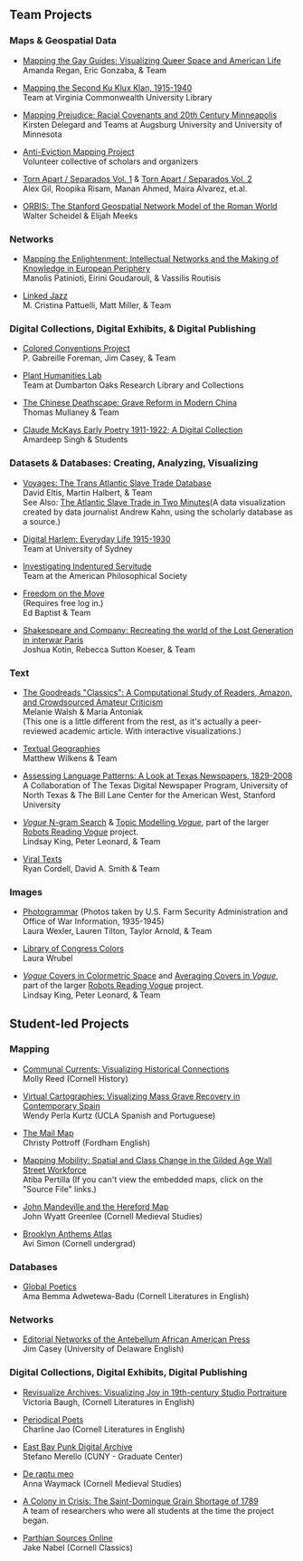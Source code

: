 ## Team Projects

### Maps & Geospatial Data
 
* [Mapping the Gay Guides: Visualizing Queer Space and American Life](https://www.mappingthegayguides.org/)  
Amanda Regan, Eric Gonzaba, & Team
 
* [Mapping the Second Ku Klux Klan, 1915-1940](https://labs.library.vcu.edu/klan/)  
Team at Virginia Commonwealth University Library  
 
* [Mapping Prejudice: Racial Covenants and 20th Century Minneapolis](https://www.mappingprejudice.org/)  
Kirsten Delegard and Teams at Augsburg University and University of Minnesota

* [Anti-Eviction Mapping Project](https://antievictionmap.com/)  
Volunteer collective of scholars and organizers

* [Torn Apart / Separados Vol. 1](http://xpmethod.plaintext.in/torn-apart/volume/1/) & [Torn Apart / Separados Vol. 2](http://xpmethod.plaintext.in/torn-apart/volume/2/index)  
Alex Gil, Roopika Risam, Manan Ahmed, Maira Alvarez, et.al. 

* [ORBIS: The Stanford Geospatial Network Model of the Roman World](http://orbis.stanford.edu/)  
Walter Scheidel & Elijah Meeks


### Networks
 
* [Mapping the Enlightenment: Intellectual Networks and the Making of Knowledge in European Periphery](https://mapping-the-enlightenment.org/)  
Manolis Patinioti, Eirini Goudarouli, & Vassilis Routisis

* [Linked Jazz](https://linkedjazz.org/)  
M. Cristina Pattuelli, Matt Miller, & Team

 
### Digital Collections, Digital Exhibits, & Digital Publishing
 
* [Colored Conventions Project](https://coloredconventions.org/)  
P. Gabreille Foreman, Jim Casey, & Team

* [Plant Humanities Lab](https://lab.plant-humanities.org/)  
Team at Dumbarton Oaks Research Library and Collections

* [The Chinese Deathscape: Grave Reform in Modern China](http://chinesedeathscape.org/)  
Thomas Mullaney & Team

* [Claude McKays Early Poetry 1911-1922; A Digital Collection](https://scalar.lehigh.edu/mckay/index)  
Amardeep Singh & Students


### Datasets & Databases: Creating, Analyzing, Visualizing 

* [Voyages: The Trans Atlantic Slave Trade Database](http://www.slavevoyages.org/)  
David Eltis, Martin Halbert, & Team  
See Also: [The Atlantic Slave Trade in Two Minutes](http://www.slate.com/articles/life/the_history_of_american_slavery/2015/06/animated_interactive_of_the_history_of_the_atlantic_slave_trade.html)(A data visualization created by data journalist Andrew Kahn, using the scholarly database as a source.)

* [Digital Harlem: Everyday Life 1915-1930](http://digitalharlem.org/)  
Team at University of Sydney

* [Investigating Indentured Servitude](https://diglib.amphilsoc.org/indenturedata/)  
Team at the American Philosophical Society 

* [Freedom on the Move](http://freedomonthemove.org)  
(Requires free log in.)    
Ed Baptist & Team

* [Shakespeare and Company: Recreating the world of the Lost Generation in interwar Paris](https://shakespeareandco.princeton.edu/)  
Joshua Kotin, Rebecca Sutton Koeser, & Team
 
### Text 
 
* [The Goodreads "Classics": A Computational Study of Readers, Amazon, and Crowdsourced Amateur Criticism](https://post45.org/2021/04/the-goodreads-classics-a-computational-study-of-readers-amazon-and-crowdsourced-amateur-criticism/)  
Melanie Walsh & Maria Antoniak  
(This one is a little different from the rest, as it's actually a peer-reviewed academic article. With interactive visualizations.)

* [Textual Geographies](https://txtgeo.net/)  
Matthew Wilkens & Team
 
* [Assessing Language Patterns: A Look at Texas Newspapers, 1829-2008](http://language.mappingtexts.org/)  
A Collaboration of The Texas Digital Newspaper Program, University of North Texas &
The Bill Lane Center for the American West, Stanford University

* [*Vogue* N-gram Search](http://bookworm.library.yale.edu/) & [Topic Modelling *Vogue*](http://dh.library.yale.edu/projects/vogue/topics/), part of the larger [Robots Reading Vogue](http://dh.library.yale.edu/projects/vogue/) project.  
Lindsay King, Peter Leonard, & Team

* [Viral Texts](https://viraltexts.org/)  
Ryan Cordell, David A. Smith & Team

### Images

* [Photogrammar](http://photogrammar.yale.edu/) (Photos taken by U.S. Farm Security Administration and Office of War Information, 1935-1945)  
Laura Wexler, Lauren Tilton, Taylor Arnold, & Team

* [Library of Congress Colors](https://loc-colors.glitch.me/)  
Laura Wrubel

* [*Vogue* Covers in Colormetric Space](http://dh.library.yale.edu/projects/vogue/colormetricspace/) and [Averaging Covers in *Vogue*](http://dh.library.yale.edu/projects/vogue/coveraverages/), part of the larger [Robots Reading Vogue](http://dh.library.yale.edu/projects/vogue/) project.  
Lindsay King, Peter Leonard, & Team

## Student-led Projects

### Mapping

* [Communal Currents: Visualizing Historical Connections](https://communalcurrents.org/)  
Molly Reed (Cornell History)

* [Virtual Cartographies: Visualizing Mass Grave Recovery in Contemporary Spain](http://virtualcartographies.com/index.html)  
Wendy Perla Kurtz (UCLA Spanish and Portuguese)

* [The Mail Map](http://www.christypottroff.com/page-dh)  
Christy Pottroff (Fordham English)

* [Mapping Mobility: Spatial and Class Change in the Gilded Age Wall Street Workforce](https://gscho.net/scalar/mapping-clerks/index)  
Atiba Pertilla
(If you can't view the embedded maps, click on the "Source File" links.)

* [John Mandeville and the Hereford Map](http://historiacartarum.org/john-mandeville-and-the-hereford-map-2/what-are-you/)  
John Wyatt Greenlee (Cornell Medieval Studies)

* [Brooklyn Anthems Atlas](https://cornellcolab.net/BrooklynAnthemsAtlas/neatline/fullscreen/brooklyn-anthems-atlas)  
Avi Simon (Cornell undergrad)

### Databases

* [Global Poetics](https://globalpoetics.org/)  
Ama Bemma Adwetewa-Badu (Cornell Literatures in English)

### Networks

* [Editorial Networks of the Antebellum African American Press](http://jim-casey.com/enap/)  
Jim Casey (University of Delaware English)

### Digital Collections, Digital Exhibits, Digital Publishing

* [Revisualize Archives: Visualizing Joy in 19th-century Studio Portraiture](http://revisualizearchives.com/)
Victoria Baugh, (Cornell Literatures in English)

* [Periodical Poets](http://periodicalpoets.com/)  
Charline Jao (Cornell Literatures in English)

* [East Bay Punk Digital Archive](https://eastbaypunkda.com/s/east-bay-punk-digital-archive/page/home)  
Stefano Merello (CUNY - Graduate Center)

* [De raptu meo](http://chaumpaigne.org/)  
Anna Waymack (Cornell Medieval Studies)

* [A Colony in Crisis: The Saint-Domingue Grain Shortage of 1789](https://colonyincrisis.lib.umd.edu/)  
A team of researchers who were all students at the time the project began.

* [Parthian Sources Online](http://parthiansources.com/)  
Jake Nabel (Cornell Classics)
